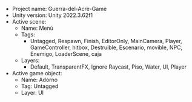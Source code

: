 <!-- UNITY CODE ASSIST INSTRUCTIONS START -->
- Project name: Guerra-del-Acre-Game
- Unity version: Unity 2022.3.62f1
- Active scene:
  - Name: Menú
  - Tags:
    - Untagged, Respawn, Finish, EditorOnly, MainCamera, Player, GameController, hitbox, Destruible, Escenario, movible, NPC, Enemigo, LoaderScene, caja
  - Layers:
    - Default, TransparentFX, Ignore Raycast, Piso, Water, UI, Player
- Active game object:
  - Name: Adorno
  - Tag: Untagged
  - Layer: UI
<!-- UNITY CODE ASSIST INSTRUCTIONS END -->